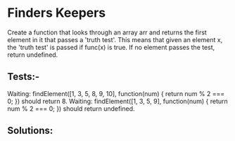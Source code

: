 # Finders Keepers

Create a function that looks through an array arr and returns the first element in it that passes a 'truth test'. This means that given an element x, the 'truth test' is passed if func(x) is true. If no element passes the test, return undefined.

## Tests:-

Waiting: findElement([1, 3, 5, 8, 9, 10], function(num) { return num % 2 === 0; }) should return 8.
Waiting: findElement([1, 3, 5, 9], function(num) { return num % 2 === 0; }) should return undefined.

## Solutions:
